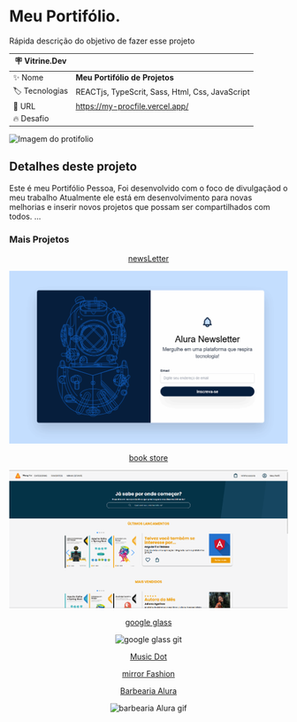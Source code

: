 # Meu Portifólio.


Rápida descrição do objetivo de fazer esse projeto

| :placard: Vitrine.Dev |     |
| -------------  | --- |
| :sparkles: Nome        | **Meu Portifólio de Projetos**
| :label: Tecnologias | REACTjs, TypeScrit, Sass, Html, Css, JavaScript
| :rocket: URL         | https://my-procfile.vercel.app/
| :fire: Desafio     | 

<!-- Inserir imagem com a #vitrinedev ao final do link -->
![Imagem do protifolio](https://github.com/xing-wang-kai/MY_PROCFILE/blob/master/public/portifolio.gif#vitrinedev)

## Detalhes deste projeto

Este é meu Portifólio Pessoa, Foi desenvolvido com o foco de divulgaçãod o meu trabalho
Atualmente ele está em desenvolvimento para novas melhorias e inserir novos projetos que possam ser compartilhados com todos.
...

### Mais Projetos
<div align="center">

[newsLetter](https://projeto-kaiwang-newsletter-tailwind.vercel.app/)

![newletter gif](https://github.com/xing-wang-kai/PROJETO_KAIWANG_NEWSLETTER_TAILWIND/blob/main/image/imagemofwebsite.gif)

[book store](https://projeto-kaiwang-book-store.vercel.app/)

![book store](https://github.com/xing-wang-kai/PROJETO_KAIWANG_BOOK_STORE/blob/main/resources/gif/desktopgit.gif)

[google glass](https://projeto-google-glass-lake.vercel.app/)

![google glass git](https://github.com/xing-wang-kai/PROJETO_GOOGLE_GLASS/blob/main/_imagens/googleglass.gif)

[Music Dot](https://musicdot-six.vercel.app/)

[mirror Fashion](https://exercicios-html-css-js-mirror-fashio-alura.vercel.app/)


[Barbearia Alura](https://portifolio-barbearia.vercel.app/)

![barbearia Alura gif](https://github.com/xing-wang-kai/PORTIFOLIO_BARBEARIA/blob/main/resource/markdownsrc/barbeariasobre.gif)

</div>
